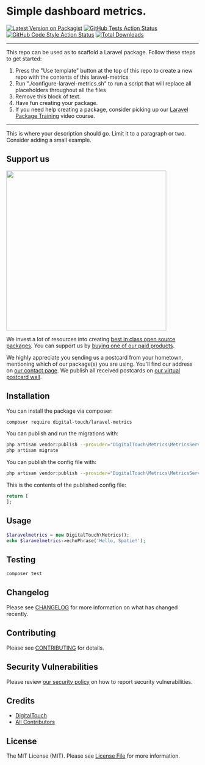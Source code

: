 # Simple dashboard metrics.

[![Latest Version on Packagist](https://img.shields.io/packagist/v/digital-touch/laravel-metrics.svg?style=flat-square)](https://packagist.org/packages/digital-touch/laravel-metrics)
[![GitHub Tests Action Status](https://img.shields.io/github/workflow/status/digital-touch/laravel-metrics/run-tests?label=tests)](https://github.com/digital-touch/laravel-metrics/actions?query=workflow%3Arun-tests+branch%3Amain)
[![GitHub Code Style Action Status](https://img.shields.io/github/workflow/status/digital-touch/laravel-metrics/Check%20&%20fix%20styling?label=code%20style)](https://github.com/digital-touch/laravel-metrics/actions?query=workflow%3A"Check+%26+fix+styling"+branch%3Amain)
[![Total Downloads](https://img.shields.io/packagist/dt/digital-touch/laravel-metrics.svg?style=flat-square)](https://packagist.org/packages/digital-touch/laravel-metrics)

---
This repo can be used as to scaffold a Laravel package. Follow these steps to get started:

1. Press the "Use template" button at the top of this repo to create a new repo with the contents of this laravel-metrics
2. Run "./configure-laravel-metrics.sh" to run a script that will replace all placeholders throughout all the files
3. Remove this block of text.
4. Have fun creating your package.
5. If you need help creating a package, consider picking up our <a href="https://laravelpackage.training">Laravel Package Training</a> video course.
---

This is where your description should go. Limit it to a paragraph or two. Consider adding a small example.

## Support us

[<img src="https://github-ads.s3.eu-central-1.amazonaws.com/LaravelMetrics.jpg?t=1" width="419px" />](https://spatie.be/github-ad-click/LaravelMetrics)

We invest a lot of resources into creating [best in class open source packages](https://spatie.be/open-source). You can support us by [buying one of our paid products](https://spatie.be/open-source/support-us).

We highly appreciate you sending us a postcard from your hometown, mentioning which of our package(s) you are using. You'll find our address on [our contact page](https://spatie.be/about-us). We publish all received postcards on [our virtual postcard wall](https://spatie.be/open-source/postcards).

## Installation

You can install the package via composer:

```bash
composer require digital-touch/laravel-metrics
```

You can publish and run the migrations with:

```bash
php artisan vendor:publish --provider="DigitalTouch\Metrics\MetricsServiceProvider" --tag="laravel-metrics-migrations"
php artisan migrate
```

You can publish the config file with:
```bash
php artisan vendor:publish --provider="DigitalTouch\Metrics\MetricsServiceProvider" --tag="laravel-metrics-config"
```

This is the contents of the published config file:

```php
return [
];
```

## Usage

```php
$laravelmetrics = new DigitalTouch\Metrics();
echo $laravelmetrics->echoPhrase('Hello, Spatie!');
```

## Testing

```bash
composer test
```

## Changelog

Please see [CHANGELOG](CHANGELOG.md) for more information on what has changed recently.

## Contributing

Please see [CONTRIBUTING](.github/CONTRIBUTING.md) for details.

## Security Vulnerabilities

Please review [our security policy](../../security/policy) on how to report security vulnerabilities.

## Credits

- [DigitalTouch](https://github.com/digital-touch)
- [All Contributors](../../contributors)

## License

The MIT License (MIT). Please see [License File](LICENSE.md) for more information.
